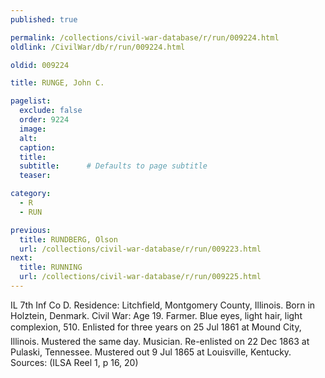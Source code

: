 ```yaml
---
published: true

permalink: /collections/civil-war-database/r/run/009224.html
oldlink: /CivilWar/db/r/run/009224.html

oldid: 009224

title: RUNGE, John C.

pagelist:
  exclude: false
  order: 9224
  image: 
  alt:
  caption:
  title:
  subtitle:      # Defaults to page subtitle
  teaser:

category: 
  - R 
  - RUN

previous:
  title: RUNDBERG, Olson
  url: /collections/civil-war-database/r/run/009223.html  
next:
  title: RUNNING
  url: /collections/civil-war-database/r/run/009225.html   
---
```

IL 7th Inf Co D. Residence: Litchfield, Montgomery County, Illinois. Born in Holztein, Denmark. Civil War: Age 19. Farmer. Blue eyes, light hair, light complexion, 5&#146;10&#148;. Enlisted for three years on 25 Jul 1861 at Mound City, Illinois. Mustered the same day. Musician. Re-enlisted on 22 Dec 1863 at Pulaski, Tennessee. Mustered out 9 Jul 1865 at Louisville, Kentucky. Sources: (ILSA Reel 1, p 16, 20)